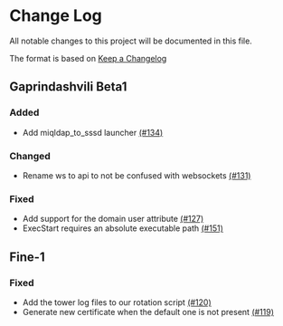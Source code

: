# Change Log

All notable changes to this project will be documented in this file.

The format is based on [Keep a Changelog](http://keepachangelog.com/en/1.0.0/)


## Gaprindashvili Beta1

### Added
- Add miqldap_to_sssd launcher [(#134)](https://github.com/ManageIQ/manageiq-appliance/pull/134)

### Changed
- Rename ws to api to not be confused with websockets [(#131)](https://github.com/ManageIQ/manageiq-appliance/pull/131)

### Fixed
- Add support for the domain user attribute [(#127)](https://github.com/ManageIQ/manageiq-appliance/pull/127)
- ExecStart requires an absolute executable path [(#151)](https://github.com/ManageIQ/manageiq-appliance/pull/151)

## Fine-1

### Fixed
- Add the tower log files to our rotation script [(#120)](https://github.com/ManageIQ/manageiq-appliance/pull/120)
- Generate new certificate when the default one is not present [(#119)](https://github.com/ManageIQ/manageiq-appliance/pull/119)
